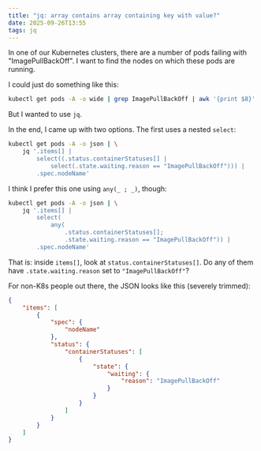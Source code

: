 ```yaml
---
title: "jq: array contains array containing key with value?"
date: 2025-09-26T13:55
tags: jq
---
```


In one of our Kubernetes clusters, there are a number of pods failing with "ImagePullBackOff". I want to find the nodes on which these pods are running.

I could just do something like this:

```sh
kubectl get pods -A -o wide | grep ImagePullBackOff | awk '{print $8}' | sort | uniq
```

But I wanted to use `jq`.

In the end, I came up with two options. The first uses a nested `select`:

```sh
kubectl get pods -A -o json | \
    jq '.items[] |
        select((.status.containerStatuses[] |
            select(.state.waiting.reason == "ImagePullBackOff"))) |
        .spec.nodeName'
```

I think I prefer this one using `any(_ ; _)`, though:

```sh
kubectl get pods -A -o json | \
    jq '.items[] |
        select(
            any(
                .status.containerStatuses[];
                .state.waiting.reason == "ImagePullBackOff")) |
        .spec.nodeName'
```

That is: inside `items[]`, look at `status.containerStatuses[]`. Do any of them have `.state.waiting.reason` set to `"ImagePullBackOff"`?

For non-K8s people out there, the JSON looks like this (severely trimmed):

```json
{
    "items": [
        {
            "spec": {
                "nodeName"
            },
            "status": {
                "containerStatuses": [
                    {
                        "state": {
                            "waiting": {
                                "reason": "ImagePullBackOff"
                            }
                        }
                    }
                ]
            }
        }
    ]
}
```
